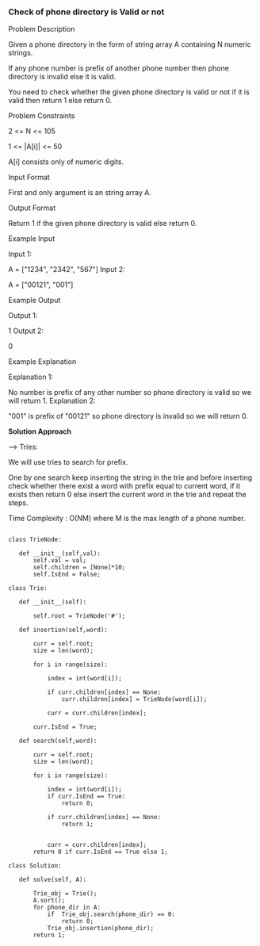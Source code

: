 ### Check of phone directory is Valid or not


Problem Description

Given a phone directory in the form of string array A containing N numeric strings.

If any phone number is prefix of another phone number then phone directory is invalid else it is valid.

You need to check whether the given phone directory is valid or not if it is valid then return 1 else return 0.



Problem Constraints

2 <= N <= 105

1 <= |A[i]| <= 50

A[i] consists only of numeric digits.



Input Format

First and only argument is an string array A.



Output Format

Return 1 if the given phone directory is valid else return 0.



Example Input

Input 1:

 A = ["1234", "2342", "567"]
Input 2:

 A = ["00121", "001"]


Example Output

Output 1:

 1
Output 2:

 0


Example Explanation

Explanation 1:

 No number is prefix of any other number so phone directory is valid so we will return 1.
Explanation 2:

 "001" is prefix of "00121" so phone directory is invalid so we will return 0.
 
 
 **Solution Approach**
 
 --> Tries:

We will use tries to search for prefix.

One by one search keep inserting the string in the trie and before inserting check whether there exist a word with prefix equal to current word, if it exists then return 0 else insert the current word in the trie and repeat the steps.

Time Complexity : O(NM) where M is the max length of a phone number.
 
 ```
 
 class TrieNode:

    def __init__(self,val):
        self.val = val;
        self.children = [None]*10;
        self.IsEnd = False;

class Trie:

    def __init__(self):

        self.root = TrieNode('#');
    
    def insertion(self,word):

        curr = self.root;
        size = len(word);

        for i in range(size):

            index = int(word[i]);

            if curr.children[index] == None:
                curr.children[index] = TrieNode(word[i]);
            
            curr = curr.children[index];
        
        curr.IsEnd = True;
    
    def search(self,word):

        curr = self.root;
        size = len(word);

        for i in range(size):

            index = int(word[i]);
            if curr.IsEnd == True:
                return 0;

            if curr.children[index] == None:
                return 1;


            curr = curr.children[index];
        return 0 if curr.IsEnd == True else 1;

class Solution:

    def solve(self, A):

        Trie_obj = Trie();
        A.sort();
        for phone_dir in A:
            if  Trie_obj.search(phone_dir) == 0:
                return 0;
            Trie_obj.insertion(phone_dir);
        return 1;
 
 ```
